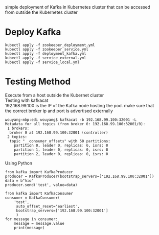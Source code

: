 simple deployment of Kafka in Kubernetes cluster that can be accessed from outside the Kubernetes cluster

# Deploy Kafka
```
kubectl apply -f zookeeper_deployment.yml 
kubectl apply -f zookeeper_service.yml
kubectl apply -f deployment_kafka.yml
kubectl apply -f service_external.yml
kubectl apply -f service_local.yml
```

# Testing Method
Execute from a host outside the Kubernet cluster  
Testing with kafkacat  
192.168.99.100 is the IP of the Kafka node hosting the pod. make sure that the correct broker ip and port is advertised externally
```
wouyang-mbp:edi wouyang$ kafkacat -b 192.168.99.100:32001 -L
Metadata for all topics (from broker 0: 192.168.99.100:32001/0):
 1 brokers:
  broker 0 at 192.168.99.100:32001 (controller)
 2 topics:
  topic "__consumer_offsets" with 50 partitions:
    partition 0, leader 0, replicas: 0, isrs: 0
    partition 1, leader 0, replicas: 0, isrs: 0
    partition 2, leader 0, replicas: 0, isrs: 0
```

Using Python
```
from kafka import KafkaProducer
producer = KafkaProducer(bootstrap_servers=['192.168.99.100:32001'])
data = b"hio"
producer.send('test', value=data)

from kafka import KafkaConsumer
consumer = KafkaConsumer(
    'test',
     auto_offset_reset='earliest',
     bootstrap_servers=['192.168.99.100:32001']
     )
for message in consumer:
    message = message.value
    print(message)

```
